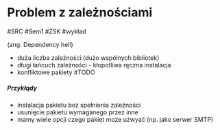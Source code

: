 # Problem z zależnościami
#SRC #Sem1 #ZSK #wykład 

(ang. Dependency hell)

- duża liczba zależności (dużo wspólnych bibliotek)
- długi łańcuch zależności - kłopotliwa ręczna instalacja
- konfliktowe pakiety
#TODO 

##### Przykłądy
- instalacja pakietu bez spełnienia zależności
- usunięcie pakietu wymaganego przez inne
- mamy wiele opcji czego pakiet może użwyać (np. jako serwer SMTP)